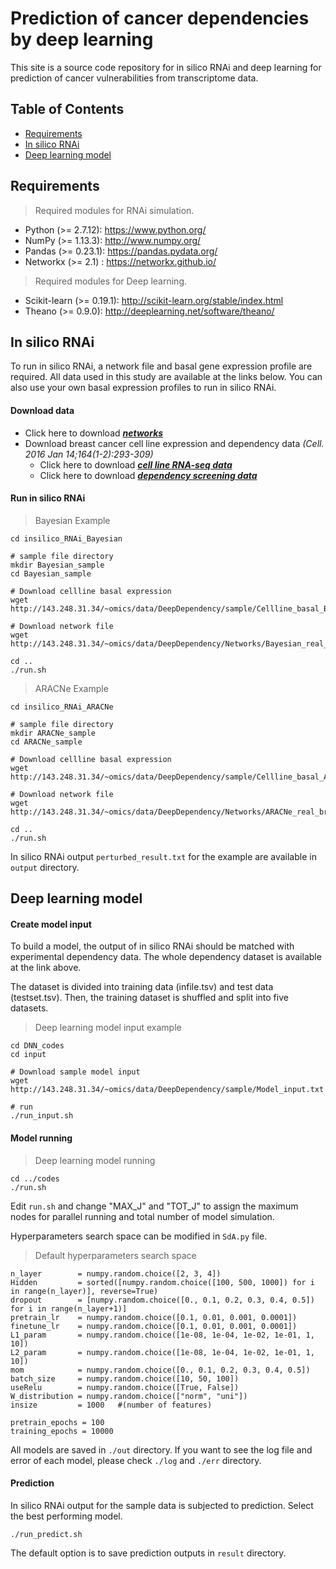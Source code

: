 # Prediction of cancer dependencies by deep learning
This site is a source code repository for in silico RNAi and deep learning for prediction of cancer vulnerabilities from transcriptome data.

## Table of Contents
* [Requirements](#requirements)
* [In silico RNAi](#insilico)
* [Deep learning model](#dnnmodel)
   
## <a name="requirements">Requirements</a>

>Required modules for RNAi simulation.

* Python (>= 2.7.12): https://www.python.org/
* NumPy  (>= 1.13.3): http://www.numpy.org/
* Pandas (>= 0.23.1): https://pandas.pydata.org/
* Networkx (>= 2.1) : https://networkx.github.io/

>Required modules for Deep learning.

* Scikit-learn (>= 0.19.1): http://scikit-learn.org/stable/index.html
* Theano (>= 0.9.0): http://deeplearning.net/software/theano/
   
## <a name="insilico">In silico RNAi</a>
To run in silico RNAi, a network file and basal gene expression profile are required.
All data used in this study are available at the links below.
You can also use your own basal expression profiles to run in silico RNAi.

#### Download data

* Click here to download ***[networks](http://143.248.31.34/~omics/)***
* Download breast cancer cell line expression and dependency data *(Cell. 2016 Jan 14;164(1-2):293-309)*
  * Click here to download ***[cell line RNA-seq data](https://www.ncbi.nlm.nih.gov/geo/query/acc.cgi?acc=GSE73526)***
  * Click here to download ***[dependency screening data](https://github.com/neellab/bfg/blob/gh-pages/data/shrna/breast_zgarp.txt.zip?raw=true)***


#### Run in silico RNAi

>Bayesian Example

  ```
  cd insilico_RNAi_Bayesian

  # sample file directory
  mkdir Bayesian_sample
  cd Bayesian_sample

  # Download cellline basal expression
  wget http://143.248.31.34/~omics/data/DeepDependency/sample/Cellline_basal_Bayesian.txt

  # Download network file 
  wget http://143.248.31.34/~omics/data/DeepDependency/Networks/Bayesian_real_breast.tsv
  
  cd ..
  ./run.sh
  ```

>ARACNe Example

  ```
  cd insilico_RNAi_ARACNe

  # sample file directory
  mkdir ARACNe_sample
  cd ARACNe_sample

  # Download cellline basal expression
  wget http://143.248.31.34/~omics/data/DeepDependency/sample/Cellline_basal_ARACNe.txt

  # Download network file 
  wget http://143.248.31.34/~omics/data/DeepDependency/Networks/ARACNe_real_breast.tsv
  
  cd ..
  ./run.sh
  ```

In silico RNAi output ```perturbed_result.txt``` for the example are available in ```output``` directory.
      
## <a name="dnnmodel">Deep learning model</a>

#### Create model input
To build a model, the output of in silico RNAi should be matched with experimental dependency data.
The whole dependency dataset is available at the link above.

The dataset is divided into training data (infile.tsv) and test data (testset.tsv). Then, the training dataset is shuffled and split into five datasets.

>Deep learning model input example

  ```
  cd DNN_codes
  cd input

  # Download sample model input
  wget http://143.248.31.34/~omics/data/DeepDependency/sample/Model_input.txt

  # run
  ./run_input.sh
  ```
  
#### Model running

>Deep learning model running

  ```
  cd ../codes
  ./run.sh
  ```
  
Edit ```run.sh``` and change "MAX_J" and "TOT_J" to assign the maximum nodes for parallel running and total number of model simulation.

Hyperparameters search space can be modified in ```SdA.py``` file.

>Default hyperparameters search space

  ```
  n_layer        = numpy.random.choice([2, 3, 4])
  Hidden         = sorted([numpy.random.choice([100, 500, 1000]) for i in range(n_layer)], reverse=True)
  dropout        = [numpy.random.choice([0., 0.1, 0.2, 0.3, 0.4, 0.5]) for i in range(n_layer+1)]
  pretrain_lr    = numpy.random.choice([0.1, 0.01, 0.001, 0.0001])
  finetune_lr    = numpy.random.choice([0.1, 0.01, 0.001, 0.0001])
  L1_param       = numpy.random.choice([1e-08, 1e-04, 1e-02, 1e-01, 1, 10])
  L2_param       = numpy.random.choice([1e-08, 1e-04, 1e-02, 1e-01, 1, 10])
  mom            = numpy.random.choice([0., 0.1, 0.2, 0.3, 0.4, 0.5])
  batch_size     = numpy.random.choice([10, 50, 100])
  useRelu        = numpy.random.choice([True, False])
  W_distribution = numpy.random.choice(["norm", "uni"])
  insize         = 1000   #(number of features)
  
  pretrain_epochs = 100
  training_epochs = 10000
  ```

All models are saved in ```./out``` directory. If you want to see the log file and error of each model, please check ```./log``` and ```./err``` directory.

#### <a name="predictionoutcome">Prediction</a>
In silico RNAi output for the sample data is subjected to prediction.
Select the best performing model.

  ```
  ./run_predict.sh
  ```

The default option is to save prediction outputs in ```result``` directory.


